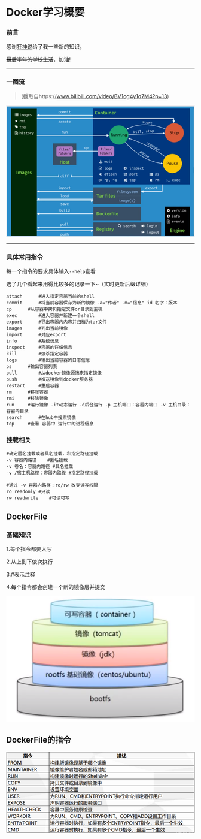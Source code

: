 # Docker学习概要

###  前言

感谢[狂神说](https://space.bilibili.com/95256449)给了我一些新的知识，

~~最后半年的学校生活~~，加油!

---



### 一图流

> (截取自https://www.bilibili.com/video/BV1og4y1q7M4?p=13)

![commands.png](https://github.com/Yusameki/LearningDocker/blob/master/Pictures/commands.png?raw=true)



---

### 具体常用指令

每一个指令的要求具体输入`--help`查看

选了几个看起来用得比较多的记录一下~（实时更新后缀详细）

```shell
attach		#进入指定容器当前的shell
commit		#将当前容器保存为新的镜像 -a="作者" -m="信息" id 名字：版本
cp		#从容器中拷贝指定文件or目录到主机
exec		#进入容器并新建一个shell
export		#导出容器内内容并归档为tar文件
images		#列出当前镜像
import		#对应export
info		#系统信息
inspect		#容器的详细信息
kill		#强杀指定容器
logs		#输出当前容器的日志信息
ps		#输出容器列表
pull		#从docker镜像源搞来指定镜像
push		#推送镜像到docker服务器
restart		#重启容器
rm		#移除容器
rmi		#移除镜像
run		#运行镜像 -it动态运行 -d后台运行 -p 主机端口：容器内端口 -v 主机目录：容器内目录
search		#在hub中搜索镜像
top		#查看 容器中 运行中的进程信息
```



### 挂载相关

```shell
#确定匿名挂载或者具名挂载，和指定路径挂载
-v 容器内路径	#匿名挂载
-v 卷名：容器内路径	#具名挂载
-v /宿主机路径：容器内路径	#指定路径挂载

#通过 -v 容器内路径：ro/rw 改变读写权限
ro readonly	#只读
rw readwrite	#可读可写
```



## DockerFile

### 基础知识

1.每个指令都要大写

2.从上到下依次执行

3.#表示注释

4.每个指令都会创建一个新的镜像层并提交

![dockerfile-structure.png](https://github.com/Yusameki/LearningDocker/blob/master/Pictures/dockerfile-structure.png?raw=true)





## DockerFile的指令

![dockerfile.png](https://github.com/Yusameki/LearningDocker/blob/master/Pictures/dockerfile.png?raw=true)









